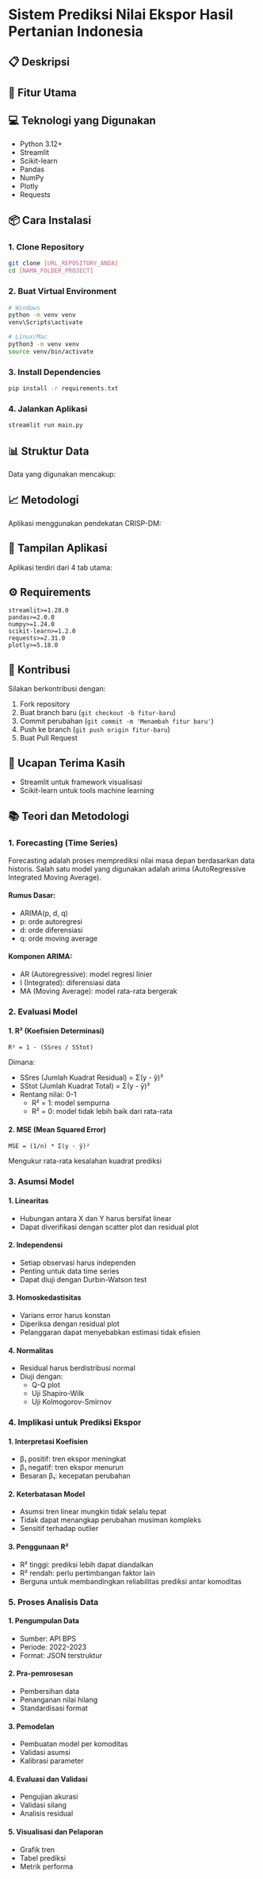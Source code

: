 # Sistem Prediksi Nilai Ekspor Hasil Pertanian Indonesia

## 📋 Deskripsi


## 🚀 Fitur Utama


## 💻 Teknologi yang Digunakan
- Python 3.12+
- Streamlit
- Scikit-learn
- Pandas
- NumPy
- Plotly
- Requests

## 📦 Cara Instalasi

### 1. Clone Repository
```bash
git clone [URL_REPOSITORY_ANDA]
cd [NAMA_FOLDER_PROJECT]
```

### 2. Buat Virtual Environment
```bash
# Windows
python -m venv venv
venv\Scripts\activate

# Linux/Mac
python3 -m venv venv
source venv/bin/activate
```

### 3. Install Dependencies
```bash
pip install -r requirements.txt
```

### 4. Jalankan Aplikasi
```bash
streamlit run main.py
```

## 📊 Struktur Data
Data yang digunakan mencakup:

## 📈 Metodologi
Aplikasi menggunakan pendekatan CRISP-DM:

## 📱 Tampilan Aplikasi
Aplikasi terdiri dari 4 tab utama:

## ⚙️ Requirements
```
streamlit>=1.28.0
pandas>=2.0.0
numpy>=1.24.0
scikit-learn>=1.2.0
requests>=2.31.0
plotly>=5.18.0
```

## 🤝 Kontribusi
Silakan berkontribusi dengan:
1. Fork repository
2. Buat branch baru (`git checkout -b fitur-baru`)
3. Commit perubahan (`git commit -m 'Menambah fitur baru'`)
4. Push ke branch (`git push origin fitur-baru`)
5. Buat Pull Request


## 🙏 Ucapan Terima Kasih
- Streamlit untuk framework visualisasi
- Scikit-learn untuk tools machine learning

## 📚 Teori dan Metodologi

### 1. Forecasting (Time Series)
Forecasting adalah proses memprediksi nilai masa depan berdasarkan data historis. Salah satu model yang digunakan adalah arima (AutoRegressive Integrated Moving Average).

#### Rumus Dasar:
- ARIMA(p, d, q)
- p: orde autoregresi
- d: orde diferensiasi
- q: orde moving average

#### Komponen ARIMA:
- AR (Autoregressive): model regresi linier
- I (Integrated): diferensiasi data
- MA (Moving Average): model rata-rata bergerak

### 2. Evaluasi Model

#### 1. R² (Koefisien Determinasi)
```
R² = 1 - (SSres / SStot)
```
Dimana:
- SSres (Jumlah Kuadrat Residual) = Σ(y - ŷ)²
- SStot (Jumlah Kuadrat Total) = Σ(y - ȳ)²
- Rentang nilai: 0-1
  * R² = 1: model sempurna
  * R² = 0: model tidak lebih baik dari rata-rata

#### 2. MSE (Mean Squared Error)
```
MSE = (1/n) * Σ(y - ŷ)²
```
Mengukur rata-rata kesalahan kuadrat prediksi

### 3. Asumsi Model

#### 1. Linearitas
- Hubungan antara X dan Y harus bersifat linear
- Dapat diverifikasi dengan scatter plot dan residual plot

#### 2. Independensi
- Setiap observasi harus independen
- Penting untuk data time series
- Dapat diuji dengan Durbin-Watson test

#### 3. Homoskedastisitas
- Varians error harus konstan
- Diperiksa dengan residual plot
- Pelanggaran dapat menyebabkan estimasi tidak efisien

#### 4. Normalitas
- Residual harus berdistribusi normal
- Diuji dengan:
  * Q-Q plot
  * Uji Shapiro-Wilk
  * Uji Kolmogorov-Smirnov

### 4. Implikasi untuk Prediksi Ekspor

#### 1. Interpretasi Koefisien
- β₁ positif: tren ekspor meningkat
- β₁ negatif: tren ekspor menurun
- Besaran β₁: kecepatan perubahan

#### 2. Keterbatasan Model
- Asumsi tren linear mungkin tidak selalu tepat
- Tidak dapat menangkap perubahan musiman kompleks
- Sensitif terhadap outlier

#### 3. Penggunaan R²
- R² tinggi: prediksi lebih dapat diandalkan
- R² rendah: perlu pertimbangan faktor lain
- Berguna untuk membandingkan reliabilitas prediksi antar komoditas

### 5. Proses Analisis Data

#### 1. Pengumpulan Data
- Sumber: API BPS
- Periode: 2022-2023
- Format: JSON terstruktur

#### 2. Pra-pemrosesan
- Pembersihan data
- Penanganan nilai hilang
- Standardisasi format

#### 3. Pemodelan
- Pembuatan model per komoditas
- Validasi asumsi
- Kalibrasi parameter

#### 4. Evaluasi dan Validasi
- Pengujian akurasi
- Validasi silang
- Analisis residual

#### 5. Visualisasi dan Pelaporan
- Grafik tren
- Tabel prediksi
- Metrik performa
